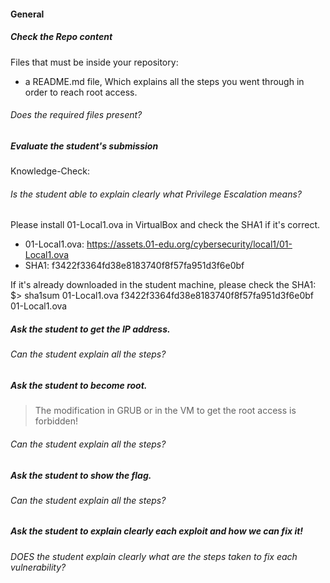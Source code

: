 #### General

##### Check the Repo content

Files that must be inside your repository:

- a README.md file, Which explains all the steps you went through in order to reach root access.

###### Does the required files present?

##### Evaluate the student's submission

Knowledge-Check:

###### Is the student able to explain clearly what Privilege Escalation means?

Please install 01-Local1.ova in VirtualBox and check the SHA1 if it's correct.

- 01-Local1.ova: https://assets.01-edu.org/cybersecurity/local1/01-Local1.ova
- SHA1: f3422f3364fd38e8183740f8f57fa951d3f6e0bf

If it's already downloaded in the student machine, please check the SHA1:
$> sha1sum 01-Local1.ova
f3422f3364fd38e8183740f8f57fa951d3f6e0bf 01-Local1.ova

##### Ask the student to get the IP address.

###### Can the student explain all the steps?

##### Ask the student to become root.

> The modification in GRUB or in the VM to get the root access is forbidden!

###### Can the student explain all the steps?

##### Ask the student to show the flag.

###### Can the student explain all the steps?

##### Ask the student to explain clearly each exploit and how we can fix it!

###### DOES the student explain clearly what are the steps taken to fix each vulnerability?
